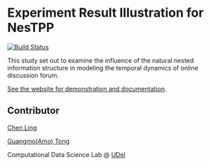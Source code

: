 # Experiment Result Illustration for NesTPP

[![Build Status](https://travis-ci.org/nicolas-van/bootstrap-4-github-pages.svg?branch=master)](https://travis-ci.org/nicolas-van/bootstrap-4-github-pages)

This study set out to examine the influence of the natural nested information structure in modeling the temporal dynamics of online discussion forum.

[See the website for demonstration and documentation](https://cdslabamotong.github.io/NesTPP_illustration/).

## Contributor
[Chen Ling](mailto:lingchen@udel.edu)   

[Guangmo(Amo) Tong](http://udel.edu/~amotong/)  

Computational Data Science Lab @ [UDel](https://www.cis.udel.edu/)

